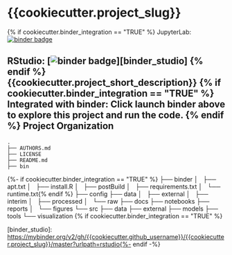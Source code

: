 # {{cookiecutter.project_slug}}
{% if cookiecutter.binder_integration == "TRUE" %}
JupyterLab: [![binder badge][binder_badge]][binder_lab]

RStudio: [![binder badge][binder_badge]][binder_studio]
{% endif %}
{{cookiecutter.project_short_description}}
{% if cookiecutter.binder_integration == "TRUE" %}
Integrated with binder: Click launch binder above to explore this project and run the code.
{% endif %}
Project Organization
--------------------

    .
    ├── AUTHORS.md
    ├── LICENSE
    ├── README.md
    ├── bin
{%- if cookiecutter.binder_integration == "TRUE" %}
    ├── binder
    │   ├── apt.txt
    │   ├── install.R
    │   ├── postBuild
    │   ├── requirements.txt
    │   └── runtime.txt{% endif %}
    ├── config
    ├── data
    │   ├── external
    │   ├── interim
    │   ├── processed
    │   └── raw
    ├── docs
    ├── notebooks
    ├── reports
    │   └── figures
    └── src
        ├── data
        ├── external
        ├── models
        ├── tools
        └── visualization
{% if cookiecutter.binder_integration == "TRUE" %}
<!-- Badges -->
[binder_badge]: https://mybinder.org/badge.svg
[binder_lab]: https://mybinder.org/v2/gh/{{cookiecutter.github_username}}/{{cookiecutter.project_slug}}/master?urlpath=lab
[binder_studio]: https://mybinder.org/v2/gh/{{cookiecutter.github_username}}/{{cookiecutter.project_slug}}/master?urlpath=rstudio{%- endif -%}
